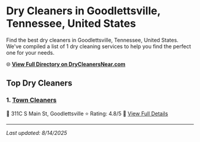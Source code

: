 # Dry Cleaners in Goodlettsville, Tennessee, United States

Find the best dry cleaners in Goodlettsville, Tennessee, United States. We've compiled a list of 1 dry cleaning services to help you find the perfect one for your needs.

🌐 **[View Full Directory on DryCleanersNear.com](https://drycleanersnear.com/city/US/Tennessee/Goodlettsville)**

## Top Dry Cleaners

### 1. [Town Cleaners](https://drycleanersnear.com/dryCleaner/6861efad6d1fa2e11f513a6a/town-cleaners)
📍 311C S Main St, Goodlettsville
⭐ Rating: 4.8/5
🔗 [View Full Details](https://drycleanersnear.com/dryCleaner/6861efad6d1fa2e11f513a6a/town-cleaners)


---

*Last updated: 8/14/2025*
